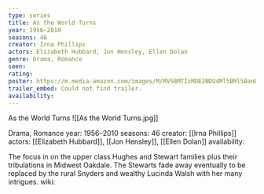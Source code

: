 ```yaml
---
type: series
title: As the World Turns
year: 1956–2010
seasons: 46
creator: Irna Phillips
actors: Elizabeth Hubbard, Jon Hensley, Ellen Dolan
genre: Drama, Romance
seen:
rating: 
poster: https://m.media-amazon.com/images/M/MV5BMTIzMDE2NDU4Ml5BMl5BanBnXkFtZTcwNjQzMTczMQ@@._V1_SX300.jpg
trailer_embed: Could not find trailer.
availability:
---
```

As the World Turns
![[As the World Turns.jpg]]

Drama, Romance
year: 1956–2010
seasons: 46
creator: [[Irna Phillips]]
actors: [[Elizabeth Hubbard]], [[Jon Hensley]], [[Ellen Dolan]]
availability:

The focus in on the upper class Hughes and Stewart families plus their tribulations in Midwest Oakdale. The Stewarts fade away eventually to be replaced by the rural Snyders and wealthy Lucinda Walsh with her many intrigues.
wiki: 



